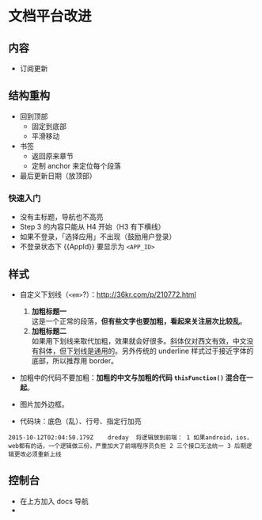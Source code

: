 # 文档平台改进

## 内容

- 订阅更新

## 结构重构

- 回到顶部
  - 固定到底部
  - 平滑移动
- 书签
  - 返回原来章节
  - 定制 anchor 来定位每个段落
- 最后更新日期（放顶部）

### 快速入门

- 没有主标题，导航也不高亮
- Step 3 的内容只能从 H4 开始（H3 有下横线）
- 如果不登录，「选择应用」不出现（鼓励用户登录）
- 不登录状态下 {{AppId}} 要显示为 `<APP_ID>`

## 样式

- 自定义下划线（`<em>`?）：<http://36kr.com/p/210772.html>  
  1. **加粗标题一**  
    这是一个正常的段落，**但有些文字也要加粗，看起来关注层次比较乱**。
  2. **加粗标题二**  
    如果用下划线来取代加粗，效果就会好很多。<span style="border-bottom:1px solid #333; padding-bottom:2px">斜体仅对西文有效，中文没有斜体，但下划线是通用的</span>。另外传统的 underline 样式过于接近字体的底部，所以推荐用 border。
 
- 加粗中的代码不要加粗：**加粗的中文与加粗的代码 `thisFunction()` 混合在一起**。 
- 图片加外边框。
- 代码块：底色（乱）、行号、指定行加亮



```
2015-10-12T02:04:50.179Z    dreday  将逻辑放到前端： 1 如果android，ios，web都有的话，一个逻辑做三份，严重加大了前端程序员负担 2 三个接口无法统一 3 后期逻辑更改必须重新上线
```

## 控制台

- 在上方加入 docs 导航
- 


